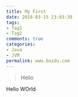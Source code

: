 ```yaml
---
title: My First
date: 2018-03-15 23:03:39
tags: 
- Tag1
- Tag2
comments: true
categories: 
- Java
- JVM
permalink: www.baidu.com
---
```


> Hello 

Hello WOrld
